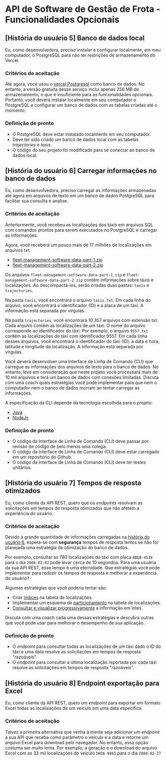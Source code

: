 # API de Software de Gestão de Frota - Funcionalidades Opcionais

## [História do usuário 5] Banco de dados local

Eu, como desenvolvedora, preciso instalar e configurar localmente, em meu
computador, o PostgreSQL para não ter restrições de armazenamento do Vercel.

### Critérios de aceitação

Até agora, você usou o
[vercel Postgresql](https://vercel.com/docs/storage/vercel-postgres)
como banco de dados. No entanto, a versão gratuita desse serviço inclui apenas
256 MB de armazenamento, o que é insuficiente para as funcionalidades opcionais.
Portanto, você deverá instalar localmente em seu computador o PostgreSQL e
configurar um banco de dados com as tabelas criadas até o momento.

### Definição de pronto

* O PostgreSQL deve estar instalado localmente em seu computador.
* Deve ter sido criado um banco de dados local com as tabelas _trajectories_ e _taxis_.
* O código do seu projeto foi modificado para se conectar ao banco
de dados local.

## [História do usuário 6] Carregar informações no banco de dados

Eu, como desenvolvedora, preciso carregar as informações armazenadas até agora
em arquivos de texto em um banco de dados PostgreSQL para facilitar sua consulta
e análise.

### Critérios de aceitação

Anteriormente, você recebeu as localizações dos táxis em arquivos SQL com comandos
prontos para serem executados no PostgreSQL e carregar as informações.

Agora, você receberá um pouco mais de 17 milhões de localizações em arquivos txt:

* [fleet-management-software-data-part-1.zip](https://storage.googleapis.com/bootcamp-assets/projects/05-fleet-management/fleet-management-software-data-part-1.zip)
* [fleet-management-software-data-part-2.zip](https://storage.googleapis.com/bootcamp-assets/projects/05-fleet-management/fleet-management-software-data-part-2.zip)

Os arquivos `fleet-management-software-data-part-1.zip` e
`fleet-management-software-data-part-2.zip` contêm informações sobre táxis e
localizações. Ao descompactá-los, serão criadas duas pastas: `taxis` e
`trajectories`.

Na pasta `taxis`, você encontrará o arquivo `taxis.txt`. Em cada linha do
arquivo, você encontrará o identificador (ID) e a placa de um táxi. A
informação está separada por vírgulas.

Na pasta `trajectories`, você encontrará 10.357 arquivos com extensão txt.
Cada arquivo contém as localizações de um táxi. O nome do arquivo corresponde
ao identificador do táxi. Por exemplo, o arquivo `9557.txt` contém as
localizações do táxi com identificador 9557. Em cada linha desses arquivos,
você encontrará o identificador do táxi (ID), a data e hora, latitude e
longitude da localização. A informação está separada por vírgulas.

Você deverá desenvolver uma Interface de Linha de Comando (CLI) que carregue
as informações dos arquivos de texto para o banco de dados. No entanto, leve
em consideração que neste projeto você processará mais de 10 mil arquivos e
terá um banco de dados com conexões limitadas. Discuta com uma coach quais
estratégias você pode implementar para que nem o computador nem o banco de
dados morram ao tentar carregar as informações.

A especificação da CLI depende da tecnologia escolhida para o projeto:

* [Java](./README.extension-java.md#carga-masiva-de-información-a-base-de-datos-mediante-una-cli)
* [NodeJs](./README.extension-node.md#carga-masiva-de-información-a-base-de-datos-mediante-una-cli)

### Definição de pronto

* O código da Interface de Linha de Comando (CLI) deve passar por revisão
de código de pelo menos uma colega.
* O código da Interface de Linha de Comando (CLI) deve estar carregado em
um repositório do Github.
* O código da Interface de Linha de Comando (CLI) deve ter testes unitários.

## [História do usuário 7] Tempos de resposta otimizados

Eu, como cliente da API REST, quero que os _endpoints_ resolvam as solicitações
em tempos de resposta otimizados que não afetem a experiência do usuário.

### Critérios de aceitação

Devido à grande quantidade de informações carregadas na
[história do usuário 6](#história-do-usuário-6-cargar-información-a-base-de-datos),
espera-se com **segurança** tempos de resposta lentos se não for planejada uma
estratégia de otimização do banco de dados.

Por exemplo, consultar as 780 localizações do táxi com placa `ABGB-4538` para o
dia `2008-02-02` pode levar cerca de 10 segundos. Para uma usuária da sua API
REST, esse tempo é uma eternidade. Que estratégias você pode implementar para
reduzir os tempos de resposta e melhorar a experiência do usuário?

Algumas estratégias que você poderia tentar são:

* Criar [índices](https://shorturl.at/owR09) na tabela de localizações.
* Implementar um esquema de
[particionamento](https://www.postgresql.org/docs/9.1/ddl-partitioning.html)
na tabela de localizações.
* [Consultar e visualizar progressivamente](https://shorturl.at/ivyBS) a
informação em lotes.

Discuta com uma coach cada uma dessas estratégias e descubra outras que você
pode usar para melhorar o desempenho de sua aplicação.

### Definição de pronto

* O _endpoint_ para consultar todas as localizações de um táxi dado o ID do
táxi e uma data resolve as solicitações em tempos de resposta "razoáveis".
* O _endpoint_ para consultar a última localização reportada por cada táxi
resolve as solicitações em tempos de resposta "razoáveis".

## [História do usuário 8] Endpoint exportação para Excel

Eu, como cliente da API REST, quero um _endpoint_ para exportar em formato
Excel todas as localizações de um veículo em uma data específica.

### Critérios de aceitação

Talvez a primeira alternativa que venha à mente seja adicionar um _endpoint_
à sua API que receba como parâmetro o veículo e a data e retorne um arquivo
Excel para download pelo navegador. No entanto, essa opção costuma ser muito
lenta. Por exemplo, a geração e o download do arquivo Excel com as 33 mil
localizações do veículo `DHOA-9863` para o dia `2008-02-27`
